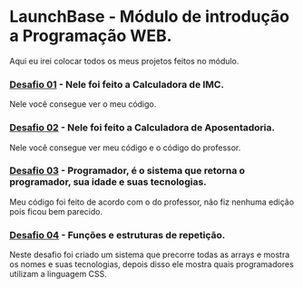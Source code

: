 # LaunchBase - Módulo de introdução a Programação WEB.
Aqui eu irei colocar todos os meus projetos feitos no módulo.

### [Desafio 01](https://github.com/odaviribeiro/launchbase/blob/master/MODULO%20DE%20INTRODUCAO%20A%20PROGRAMACAO%20WEB/desafio1de1.js) - Nele foi feito a Calculadora de IMC.
Nele você consegue ver o meu código.

### [Desafio 02](https://github.com/odaviribeiro/launchbase/blob/master/MODULO%20DE%20INTRODUCAO%20A%20PROGRAMACAO%20WEB/desafio1de2.js) - Nele foi feito a Calculadora de Aposentadoria.
Nele você consegue ver meu código e o código do professor.

### [Desafio 03](https://github.com/odaviribeiro/launchbase/blob/master/MODULO%20DE%20INTRODUCAO%20A%20PROGRAMACAO%20WEB/desafio1de3.js) - Programador, é o sistema que retorna o programador, sua idade e suas tecnologias.
Meu código foi feito de acordo com o do professor, não fiz nenhuma edição pois ficou bem parecido.

### [Desafio 04](https://github.com/odaviribeiro/launchbase/blob/master/MODULO%20DE%20INTRODUCAO%20A%20PROGRAMACAO%20WEB/desafio1de4.js) - Funções e estruturas de repetição.
Neste desafio foi criado um sistema que precorre todas as arrays e mostra os nomes e suas tecnologias, depois disso ele mostra quais programadores utilizam a linguagem CSS.

